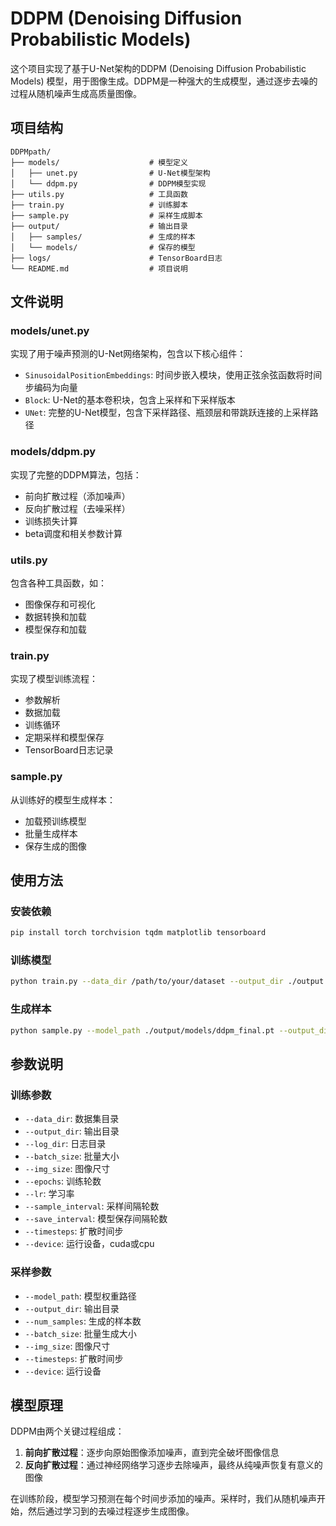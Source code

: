 # DDPM (Denoising Diffusion Probabilistic Models)

这个项目实现了基于U-Net架构的DDPM (Denoising Diffusion Probabilistic Models) 模型，用于图像生成。DDPM是一种强大的生成模型，通过逐步去噪的过程从随机噪声生成高质量图像。

## 项目结构

```
DDPMpath/
├── models/                    # 模型定义
│   ├── unet.py                # U-Net模型架构
│   └── ddpm.py                # DDPM模型实现
├── utils.py                   # 工具函数
├── train.py                   # 训练脚本
├── sample.py                  # 采样生成脚本
├── output/                    # 输出目录
│   ├── samples/               # 生成的样本
│   └── models/                # 保存的模型
├── logs/                      # TensorBoard日志
└── README.md                  # 项目说明
```

## 文件说明

### models/unet.py
实现了用于噪声预测的U-Net网络架构，包含以下核心组件：
- `SinusoidalPositionEmbeddings`: 时间步嵌入模块，使用正弦余弦函数将时间步编码为向量
- `Block`: U-Net的基本卷积块，包含上采样和下采样版本
- `UNet`: 完整的U-Net模型，包含下采样路径、瓶颈层和带跳跃连接的上采样路径

### models/ddpm.py
实现了完整的DDPM算法，包括：
- 前向扩散过程（添加噪声）
- 反向扩散过程（去噪采样）
- 训练损失计算
- beta调度和相关参数计算

### utils.py
包含各种工具函数，如：
- 图像保存和可视化
- 数据转换和加载
- 模型保存和加载

### train.py
实现了模型训练流程：
- 参数解析
- 数据加载
- 训练循环
- 定期采样和模型保存
- TensorBoard日志记录

### sample.py
从训练好的模型生成样本：
- 加载预训练模型
- 批量生成样本
- 保存生成的图像

## 使用方法

### 安装依赖
```bash
pip install torch torchvision tqdm matplotlib tensorboard
```

### 训练模型
```bash
python train.py --data_dir /path/to/your/dataset --output_dir ./output --batch_size 32 --epochs 100
```

### 生成样本
```bash
python sample.py --model_path ./output/models/ddpm_final.pt --output_dir ./samples --num_samples 16
```

## 参数说明

### 训练参数
- `--data_dir`: 数据集目录
- `--output_dir`: 输出目录
- `--log_dir`: 日志目录
- `--batch_size`: 批量大小
- `--img_size`: 图像尺寸
- `--epochs`: 训练轮数
- `--lr`: 学习率
- `--sample_interval`: 采样间隔轮数
- `--save_interval`: 模型保存间隔轮数
- `--timesteps`: 扩散时间步
- `--device`: 运行设备，cuda或cpu

### 采样参数
- `--model_path`: 模型权重路径
- `--output_dir`: 输出目录
- `--num_samples`: 生成的样本数
- `--batch_size`: 批量生成大小
- `--img_size`: 图像尺寸
- `--timesteps`: 扩散时间步
- `--device`: 运行设备

## 模型原理

DDPM由两个关键过程组成：
1. **前向扩散过程**：逐步向原始图像添加噪声，直到完全破坏图像信息
2. **反向扩散过程**：通过神经网络学习逐步去除噪声，最终从纯噪声恢复有意义的图像

在训练阶段，模型学习预测在每个时间步添加的噪声。采样时，我们从随机噪声开始，然后通过学习到的去噪过程逐步生成图像。
